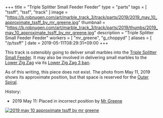 +++
title = "Triple Splitter Small Feeder Feeder"
type = "parts"
tags = [ "tssff", "tssf", "track" ]
image = "https://b.robnugen.com/art/marble_track_3/track/parts/2019/2019_may_10_approximate_tssff_by_mr_greene.jpg"
thumbnail = "https://b.robnugen.com/art/marble_track_3/track/parts/2019/thumbs/2019_may_10_approximate_tssff_by_mr_greene.jpg"
description = "Triple Splitter Small Feeder Feeder"
workers = [
    "mr_greene",
    "g_choppyd"
]
aliases = [
    "/p/tssff"
]
date = 2019-05-11T08:29:31+09:00
+++

This track is ostensibly going to deliver small marbles into the [Triple Splitter Small Feeder](/parts/triple-splitter-small-feeder/).  It may also be involved in delivering small marbles to the [Lower Zig Zag](/parts/lower_zig_zag/) via its [Lower Zig Zag 3 ban](/parts/lower-zig-zag-3-ban/).

As of this writing, this piece does not exist.
The photo from May 11, 2019 shows its approximate position, but that space is reserved for the [Outer Spiral](/parts/outer_spiral/).

History:

* 2019 May 11: Placed in incorrect position by [Mr Greene](/workers/mr_greene/)

[![2019 may 10 approximate tssff by mr greene](//b.robnugen.com/art/marble_track_3/track/parts/2019/thumbs/2019_may_10_approximate_tssff_by_mr_greene.jpg)](//b.robnugen.com/art/marble_track_3/track/parts/2019/2019_may_10_approximate_tssff_by_mr_greene.jpg)
